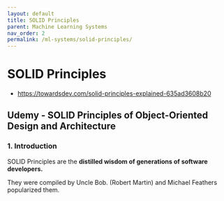 ```yaml
---
layout: default
title: SOLID Principles
parent: Machine Learning Systems
nav_order: 2
permalink: /ml-systems/solid-principles/
---
```


# SOLID Principles

- https://towardsdev.com/solid-principles-explained-635ad3608b20

## Udemy - SOLID Principles of Object-Oriented Design and Architecture

### 1. Introduction

SOLID Principles are the **distilled wisdom of generations of software developers.**

They were compiled by Uncle Bob. (Robert Martin) and Michael Feathers popularized them.

